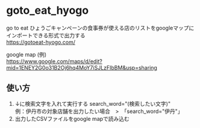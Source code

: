 # goto_eat_hyogo

go to eat ひょうごキャンペーンの食事券が使える店のリストをgoogleマップにインポートできる形式で出力する<br>
https://gotoeat-hyogo.com/

google map (例)<br>
https://www.google.com/maps/d/edit?mid=1ENEY2G0o31B2Oj6hq4MoY7iSJLzFIbBM&usp=sharing

## 使い方
1. ↓に検索文字を入れて実行する
  search_word="(検索したい文字)"<br>
  例：伊丹市の対象店舗を出力したい場合　>　「search_word="伊丹"」
1. 出力したCSVファイルをgoogle mapで読み込む

